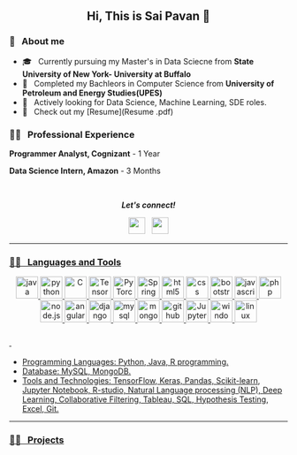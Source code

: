 <h2 align="center">Hi, This is Sai Pavan 👋</h2>

### 📖 &nbsp; About me
* 🎓 &nbsp; Currently pursuing my Master's in Data Sciecne from  **State University of New York- University at Buffalo**
* 🏢  &nbsp; Completed my Bachleors in Computer Science from **University of Petroleum and Energy Studies(UPES)**
* &#128270; &nbsp; Actively looking for Data Science, Machine Learning, SDE roles.
* 📄 &nbsp; Check out my [Resume](Resume .pdf)

### 👨‍💻 &nbsp; Professional Experience

**Programmer Analyst, Cognizant** - 1 Year

**Data Science Intern, Amazon** - 3 Months

<br />

<p align="center">
<b><i>Let's connect! </i></b>  

<p align='center'>
<a href="https://www.linkedin.com/in/sai-pavan-reddy-vonteddu/"><img height="30" src="https://img.shields.io/badge/linkedin-blue.svg?&style=for-the-badge&logo=linkedin&logoColor=white""></a>&nbsp;&nbsp;
<a href="mailto:svontedd@buffalo.edu"><img height="30" src="https://img.shields.io/badge/gmail-c14438?&style=for-the-badge&logo=gmail&logoColor=white">
  

</p>
</p>

---
### 👨‍💻 &nbsp; Languages and Tools

<p align="center">
  <img src="https://www.vectorlogo.zone/logos/java/java-icon.svg" alt="java" width="40" height="40" title="Java" />
  <img src="https://www.vectorlogo.zone/logos/python/python-icon.svg" alt="python" width="40" height="40" title="Python" />
  <img src="https://cdn.iconscout.com/icon/free/png-512/c-programming-569564.png" alt="C" width="40" height="40" title="C"/>
  
 
  <img src="https://www.vectorlogo.zone/logos/tensorflow/tensorflow-icon.svg" alt="TensorFlow" width="40" height="40" title="Tensorflow" />
  <img src="https://www.vectorlogo.zone/logos/pytorch/pytorch-icon.svg" alt="PyTorch" width="40" height="40" title="Pytorch" />
 
  
  <img src="https://www.vectorlogo.zone/logos/springio/springio-icon.svg" alt="Spring" width="40" height="40" title="Spring" />
  
  
  
  
  <img src="https://www.vectorlogo.zone/logos/w3_html5/w3_html5-icon.svg" alt="html5" width="40" height="40" title="HTML5" />
  <img src="https://www.pngitem.com/pimgs/m/198-1985012_transparent-css3-logo-png-css-logo-transparent-background.png" alt="css" width="40" height="40" title="CSS3" />
  <img src="https://www.vectorlogo.zone/logos/getbootstrap/getbootstrap-icon.svg" alt="bootstrap" width="40" height="40" title="Bootstrap"/>
  <img src="https://www.vectorlogo.zone/logos/javascript/javascript-icon.svg" alt="javascript" width="40" height="40" title="Javascript" />
  <img src="https://www.vectorlogo.zone/logos/php/php-icon.svg" alt="php" width="40" height="40" title="PHP"/>
  <img src="https://www.vectorlogo.zone/logos/nodejs/nodejs-icon.svg" alt="node.js" width="40" height="40" title="Node.JS" />
  <img src="https://www.vectorlogo.zone/logos/angular/angular-icon.svg" alt="angular" width="40" height="40" title="Angular" />
  <img src="https://www.vectorlogo.zone/logos/djangoproject/djangoproject-icon.svg" alt="django" width="40" height="40" title="Django" />
 
 <img src="https://www.vectorlogo.zone/logos/mysql/mysql-icon.svg" alt="mysql" width="40" height="40" title="MySQL" />
  <img src="https://www.vectorlogo.zone/logos/mongodb/mongodb-icon.svg" alt="mongodb" width="40" height="40" title="MongoDB" />

  <img src="https://www.vectorlogo.zone/logos/github/github-icon.svg" alt="github" width="40" height="40" title="GitHub" />
  

<img src="https://www.vectorlogo.zone/logos/jupyter/jupyter-ar21.svg" alt="JupyterNotebook" width="40" height="40" title="JupyterNotebook" />  
  <img src="https://icons-for-free.com/iconfiles/png/512/desktop+microsoft+os+screen+technology+windows+icon-1320192780138264654.png" alt="windows" width="40" height="40" title="Windows OS" />
  <img src="https://www.vectorlogo.zone/logos/linux/linux-icon.svg" alt="linux" width="40" height="40" title="Linux OS" />
  
  ### &nbsp; 
 * Programming Languages: Python, Java, R programming.
* Database: MySQL, MongoDB.
* Tools and Technologies: TensorFlow, Keras, Pandas, Scikit-learn, Jupyter Notebook, R-studio, Natural Language processing
(NLP), Deep Learning, Collaborative Filtering, Tableau, SQL, Hypothesis Testing, Excel, Git.

</p>
  



---
  
### 👨‍💻 &nbsp; Projects
  
